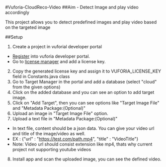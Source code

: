 #Vuforia-CloudReco-Video
##Aim - Detect Image and play video accordingly

This project allows you to detect predefined images and play video based on the targeted image

##Setup
1. Create a project in vuforial developer portal
  * [Register](https://developer.vuforia.com/user/register) into vuforia developer portal.
  * Go to [license manager](https://developer.vuforia.com/targetmanager/licenseManager/licenseListing) and add a license key.
2. Copy the generated license key and assign it to VUFORIA_LICENSE_KEY field in Constants.java class
3. Go to Target Manager in the portal and add a database (select "cloud" from the given options)
4. Click on the added database and you can see an option to add target image.
5. Click on "Add Target", then you can see options like "Target Image File" and "Metadata Package:(Optional)"
6. Upload an image in "Target Image File" option.
7. Upload a text file in "Metadata Package:(Optional)"
  * In text file, content should be a json data. You can give your video url and title of the image/video as well.
  * EX : {"url" : "https://test.com/path.mp4", "title" : "VideoTitle"}
  * Note: Video url should consist extension like mp4, thats why current project not supporting youtube videos
8. Install app and scan the uploaded image, you can see the defined video.
